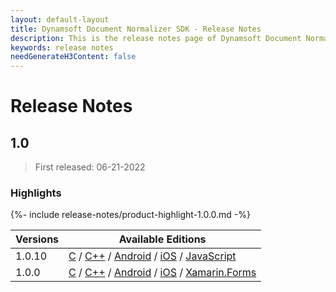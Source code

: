 ```yaml
---
layout: default-layout
title: Dynamsoft Document Normalizer SDK - Release Notes
description: This is the release notes page of Dynamsoft Document Normalizer.
keywords: release notes
needGenerateH3Content: false
---
```


# Release Notes

## 1.0

> First released: 06-21-2022

### Highlights

{%- include release-notes/product-highlight-1.0.0.md -%}

| Versions | Available Editions |
| -------- | ------------------ |
| 1.0.10 | [C](../programming/c/release-notes/c-1.md#1010-09292022) / [C++](../programming/cplusplus/release-notes/cpp-1.md#1010-09292022) / [Android](../programming/android/release-notes/android-1.md#1010-09292022) / [iOS](../programming/ios/release-notes/ios-1.md#1010-09292022) / [JavaScript](../programming/javascript/release-notes/javascript-1.md#1010-11042022) |
| 1.0.0 | [C](../programming/c/release-notes/c-1.md#100-06212022) / [C++](../programming/cplusplus/release-notes/cpp-1.md#100-06212022) / [Android](../programming/android/release-notes/android-1.md#100-06212022) / [iOS](../programming/ios/release-notes/ios-1.md#100-06212022) / [Xamarin.Forms](../programming/xamarin/release-notes/xamarin-1.md#100-10282022) |
